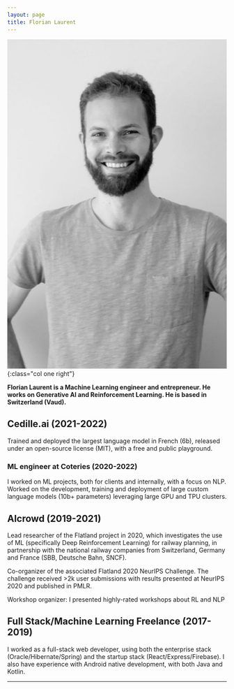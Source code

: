 ```yaml
---
layout: page
title: Florian Laurent
---
```


![Florian Laurent](img/florian-laurent.jpg){:class="col one right"}

**Florian Laurent is a Machine Learning engineer and entrepreneur. He works on Generative AI and Reinforcement Learning. He is based in Switzerland (Vaud).**

## Cedille.ai (2021-2022)

Trained and deployed the largest language model in French (6b), released under an open-source license (MIT), with a free and public playground.

### ML engineer at Coteries (2020-2022)

I worked on ML projects, both for clients and internally, with a focus on NLP. Worked on the development, training and deployment of large custom language models (10b+ parameters) leveraging large GPU and TPU clusters.

## AIcrowd (2019-2021)

Lead researcher of the Flatland project in 2020, which investigates the use of ML (specifically Deep Reinforcement Learning) for railway planning, in partnership with the national railway companies from Switzerland, Germany and France (SBB, Deutsche Bahn, SNCF).

Co-organizer of the associated Flatland 2020 NeurIPS Challenge. The challenge received >2k user submissions with results presented at NeurIPS 2020 and published in PMLR.

Workshop organizer: I presented highly-rated workshops about RL and NLP

## Full Stack/Machine Learning Freelance (2017-2019)

I worked as a full-stack web developer, using both the enterprise stack (Oracle/Hibernate/Spring) and the startup stack (React/Express/Firebase). I also have experience with Android native development, with both Java and Kotlin.

---

<span class="contacticon center">
	<a href="https://github.com/MasterScrat" target="_blank"><i class="fa fa-github-square"></i></a>
	<a href="https://www.reddit.com/user/MasterScrat/" target="_blank"><i class="fa fa-reddit-square"></i></a>
	<a href="https://twitter.com/MasterScrat" target="_blank"><i class="fa fa-twitter-square"></i></a>
	<a href="https://www.linkedin.com/in/florianlaurent/" target="_blank"><i class="fa fa-linkedin-square"></i></a>
</span>
